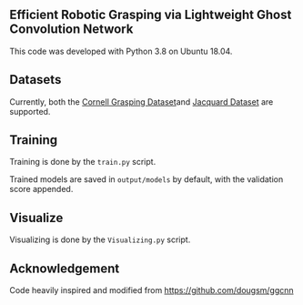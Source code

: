 ## Efficient Robotic Grasping via Lightweight Ghost Convolution Network

This code was developed with Python 3.8 on Ubuntu 18.04. 

## Datasets

Currently, both the [Cornell Grasping Dataset](http://pr.cs.cornell.edu/grasping/rect_data/data.php)and
[Jacquard Dataset](https://jacquard.liris.cnrs.fr/) are supported.

## Training

Training is done by the `train.py` script.  

Trained models are saved in `output/models` by default, with the validation score appended.

## Visualize

Visualizing is done by the `Visualizing.py` script.  

## Acknowledgement

Code heavily inspired and modified from https://github.com/dougsm/ggcnn
